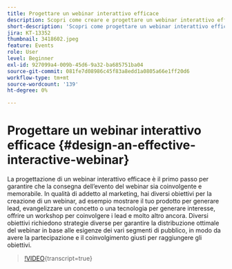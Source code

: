 ```yaml
---
title: Progettare un webinar interattivo efficace
description: Scopri come creare e progettare un webinar interattivo efficace
short-description: 'Scopri come progettare un webinar interattivo efficace: il primo passo per garantire che l’evento del webinar sia coinvolgente e memorabile.'
jira: KT-13352
thumbnail: 3418602.jpeg
feature: Events
role: User
level: Beginner
exl-id: 927099a4-009b-45d6-9a32-ba685751ba04
source-git-commit: 081fe7d08986c45f83a8edd1a0805a66e1ff20d6
workflow-type: tm+mt
source-wordcount: '139'
ht-degree: 0%

---
```


# Progettare un webinar interattivo efficace {#design-an-effective-interactive-webinar}

La progettazione di un webinar interattivo efficace è il primo passo per garantire che la consegna dell’evento del webinar sia coinvolgente e memorabile. In qualità di addetto al marketing, hai diversi obiettivi per la creazione di un webinar, ad esempio mostrare il tuo prodotto per generare lead, evangelizzare un concetto o una tecnologia per generare interesse, offrire un workshop per coinvolgere i lead e molto altro ancora. Diversi obiettivi richiedono strategie diverse per garantire la distribuzione ottimale del webinar in base alle esigenze dei vari segmenti di pubblico, in modo da avere la partecipazione e il coinvolgimento giusti per raggiungere gli obiettivi.

>[!VIDEO](https://video.tv.adobe.com/v/3418602?quality=12&learn=on){transcript=true}
